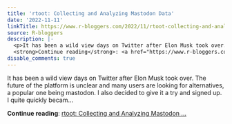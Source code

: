 ```yaml
---
title: 'rtoot: Collecting and Analyzing Mastodon Data'
date: '2022-11-11'
linkTitle: https://www.r-bloggers.com/2022/11/rtoot-collecting-and-analyzing-mastodon-data/
source: R-bloggers
description: |-
  <p>It has been a wild view days on Twitter after Elon Musk took over. The future of the platform is unclear and many users are looking for alternatives, a popular one being mastodon. I also decided to give it a try and signed up. I quite quickly becam...</p>
  <strong>Continue reading</strong>: <a href="https://www.r-bloggers.com/2022/11/rtoot-collecting-and-analyzing-mastodon-data/">rtoot: Collecting and Analyzing Mastodon ...
disable_comments: true
---
```

<p>It has been a wild view days on Twitter after Elon Musk took over. The future of the platform is unclear and many users are looking for alternatives, a popular one being mastodon. I also decided to give it a try and signed up. I quite quickly becam...</p>
<strong>Continue reading</strong>: <a href="https://www.r-bloggers.com/2022/11/rtoot-collecting-and-analyzing-mastodon-data/">rtoot: Collecting and Analyzing Mastodon ...